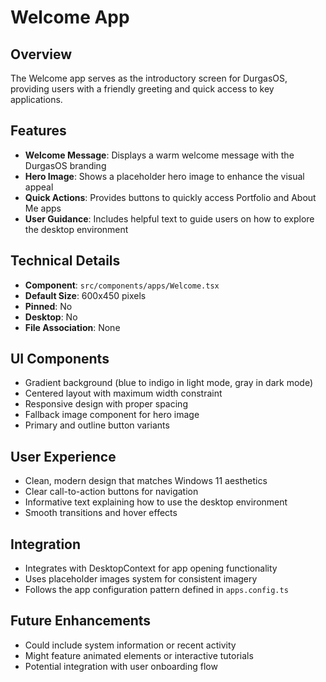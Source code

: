 # Welcome App

## Overview

The Welcome app serves as the introductory screen for DurgasOS, providing users with a friendly greeting and quick access to key applications.

## Features

- **Welcome Message**: Displays a warm welcome message with the DurgasOS branding
- **Hero Image**: Shows a placeholder hero image to enhance the visual appeal
- **Quick Actions**: Provides buttons to quickly access Portfolio and About Me apps
- **User Guidance**: Includes helpful text to guide users on how to explore the desktop environment

## Technical Details

- **Component**: `src/components/apps/Welcome.tsx`
- **Default Size**: 600x450 pixels
- **Pinned**: No
- **Desktop**: No
- **File Association**: None

## UI Components

- Gradient background (blue to indigo in light mode, gray in dark mode)
- Centered layout with maximum width constraint
- Responsive design with proper spacing
- Fallback image component for hero image
- Primary and outline button variants

## User Experience

- Clean, modern design that matches Windows 11 aesthetics
- Clear call-to-action buttons for navigation
- Informative text explaining how to use the desktop environment
- Smooth transitions and hover effects

## Integration

- Integrates with DesktopContext for app opening functionality
- Uses placeholder images system for consistent imagery
- Follows the app configuration pattern defined in `apps.config.ts`

## Future Enhancements

- Could include system information or recent activity
- Might feature animated elements or interactive tutorials
- Potential integration with user onboarding flow
